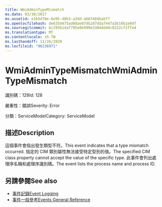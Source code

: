 ```yaml
---
title: WmiAdminTypeMismatch
ms.date: 03/30/2017
ms.assetid: e1b5d70e-6e95-48b3-a3dd-4687484babf7
ms.openlocfilehash: de635d475ad60ae97db2d7dda7447a3b16b1e9df
ms.sourcegitcommit: bc293b14af795e0e999e3304dd40c0222cf2ffe4
ms.translationtype: MT
ms.contentlocale: zh-TW
ms.lasthandoff: 11/26/2020
ms.locfileid: "96236971"
---
```

# <a name="wmiadmintypemismatch"></a><span data-ttu-id="7f1e7-102">WmiAdminTypeMismatch</span><span class="sxs-lookup"><span data-stu-id="7f1e7-102">WmiAdminTypeMismatch</span></span>

<span data-ttu-id="7f1e7-103">識別碼：128</span><span class="sxs-lookup"><span data-stu-id="7f1e7-103">Id: 128</span></span>  
  
 <span data-ttu-id="7f1e7-104">嚴重性：錯誤</span><span class="sxs-lookup"><span data-stu-id="7f1e7-104">Severity: Error</span></span>  
  
 <span data-ttu-id="7f1e7-105">分類：ServiceModel</span><span class="sxs-lookup"><span data-stu-id="7f1e7-105">Category: ServiceModel</span></span>  
  
## <a name="description"></a><span data-ttu-id="7f1e7-106">描述</span><span class="sxs-lookup"><span data-stu-id="7f1e7-106">Description</span></span>  

 <span data-ttu-id="7f1e7-107">這個事件會指出發生類型不符。</span><span class="sxs-lookup"><span data-stu-id="7f1e7-107">This event indicates that a type mismatch occurred.</span></span> <span data-ttu-id="7f1e7-108">指定的 CIM 類別屬性無法接受特定型別的值。</span><span class="sxs-lookup"><span data-stu-id="7f1e7-108">The specified CIM class property cannot accept the value of the specific type.</span></span> <span data-ttu-id="7f1e7-109">此事件會列出處理序名稱和處理序識別碼。</span><span class="sxs-lookup"><span data-stu-id="7f1e7-109">The event lists the process name and process ID.</span></span>  
  
## <a name="see-also"></a><span data-ttu-id="7f1e7-110">另請參閱</span><span class="sxs-lookup"><span data-stu-id="7f1e7-110">See also</span></span>

- [<span data-ttu-id="7f1e7-111">事件記錄</span><span class="sxs-lookup"><span data-stu-id="7f1e7-111">Event Logging</span></span>](index.md)
- [<span data-ttu-id="7f1e7-112">事件一般參考</span><span class="sxs-lookup"><span data-stu-id="7f1e7-112">Events General Reference</span></span>](events-general-reference.md)
